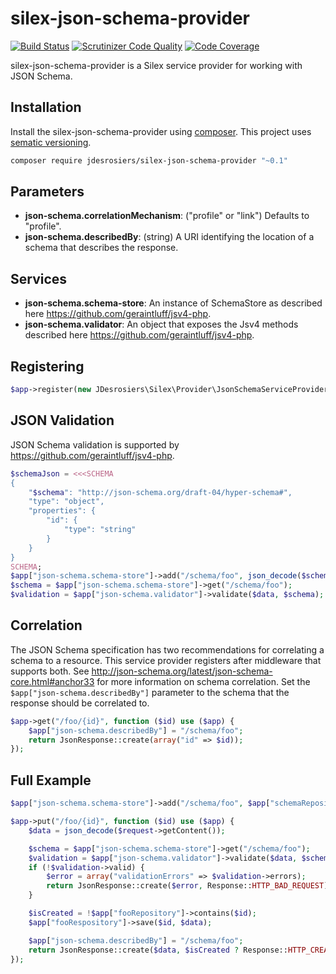 silex-json-schema-provider
==========================
[![Build Status](https://travis-ci.org/jdesrosiers/silex-json-schema-provider.svg)](https://travis-ci.org/jdesrosiers/silex-json-schema-provider)
[![Scrutinizer Code Quality](https://scrutinizer-ci.com/g/jdesrosiers/silex-json-schema-provider/badges/quality-score.png?b=master)](https://scrutinizer-ci.com/g/jdesrosiers/silex-json-schema-provider/?branch=master)
[![Code Coverage](https://scrutinizer-ci.com/g/jdesrosiers/silex-json-schema-provider/badges/coverage.png?b=master)](https://scrutinizer-ci.com/g/jdesrosiers/silex-json-schema-provider/?branch=master)

silex-json-schema-provider is a Silex service provider for working with JSON Schema.

Installation
------------
Install the silex-json-schema-provider using [composer](http://getcomposer.org/).  This project uses
[sematic versioning](http://semver.org/).

```bash
composer require jdesrosiers/silex-json-schema-provider "~0.1"
```

Parameters
----------
* **json-schema.correlationMechanism**: ("profile" or "link")  Defaults to "profile".
* **json-schema.describedBy**: (string) A URI identifying the location of a schema that describes the response.

Services
--------
* **json-schema.schema-store**: An instance of SchemaStore as described here https://github.com/geraintluff/jsv4-php.
* **json-schema.validator**: An object that exposes the Jsv4 methods described here
https://github.com/geraintluff/jsv4-php.

Registering
-----------
```php
$app->register(new JDesrosiers\Silex\Provider\JsonSchemaServiceProvider());
```

JSON Validation
---------------
JSON Schema validation is supported by https://github.com/geraintluff/jsv4-php.

```php
$schemaJson = <<<SCHEMA
{
    "$schema": "http://json-schema.org/draft-04/hyper-schema#",
    "type": "object",
    "properties": {
        "id": {
            "type": "string"
        }
    }
}
SCHEMA;
$app["json-schema.schema-store"]->add("/schema/foo", json_decode($schemaJson));
$schema = $app["json-schema.schema-store"]->get("/schema/foo");
$validation = $app["json-schema.validator"]->validate($data, $schema);
```

Correlation
-----------
The JSON Schema specification has two recommendations for correlating a schema to a resource.  This service provider
registers after middleware that supports both.  See http://json-schema.org/latest/json-schema-core.html#anchor33 for
more information on schema correlation.  Set the `$app["json-schema.describedBy"]` parameter to the schema that the
response should be correlated to.

```php
$app->get("/foo/{id}", function ($id) use ($app) {
    $app["json-schema.describedBy"] = "/schema/foo";
    return JsonResponse::create(array("id" => $id));
});
```

Full Example
-------------
```php
$app["json-schema.schema-store"]->add("/schema/foo", $app["schemaRepository"]->fetch("foo"));

$app->put("/foo/{id}", function ($id) use ($app) {
    $data = json_decode($request->getContent());

    $schema = $app["json-schema.schema-store"]->get("/schema/foo");
    $validation = $app["json-schema.validator"]->validate($data, $schema);
    if (!$validation->valid) {
        $error = array("validationErrors" => $validation->errors);
        return JsonResponse::create($error, Response::HTTP_BAD_REQUEST);
    }

    $isCreated = !$app["fooRepository"]->contains($id);
    $app["fooRespository"]->save($id, $data);

    $app["json-schema.describedBy"] = "/schema/foo";
    return JsonResponse::create($data, $isCreated ? Response::HTTP_CREATED : Response::HTTP_NO_CONTENT);
});
```